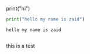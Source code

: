 print("hi")





```python
print("hello my name is zaid")
```

    hello my name is zaid
    


```python

```

this is a test


```python

```
